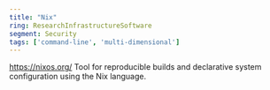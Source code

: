 ```yaml
---
title: "Nix"
ring: ResearchInfrastructureSoftware
segment: Security
tags: ['command-line', 'multi-dimensional']
---
```

https://nixos.org/
Tool for reproducible builds and declarative system configuration using the Nix language.
